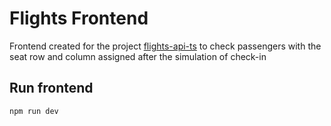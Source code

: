 # Flights Frontend

Frontend created for the project [flights-api-ts](https://github.com/Axl-91/flights-api-ts) to check passengers with the seat row and column assigned after the simulation of check-in

## Run frontend
```
npm run dev
```
